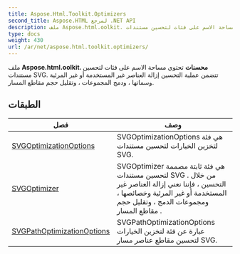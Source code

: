 ```yaml
---
title: Aspose.Html.Toolkit.Optimizers
second_title: Aspose.HTML لمرجع .NET API
description: ملف Aspose.html.oolkit. محسنات تحتوي مساحة الاسم على فئات لتحسين مستندات SVG. تتضمن عملية التحسين إزالة العناصر غير المستخدمة أو غير المرئية وسماتها  ودمج المجموعات  وتقليل حجم مقاطع المسار.
type: docs
weight: 430
url: /ar/net/aspose.html.toolkit.optimizers/
---
```

ملف **Aspose.html.oolkit. محسنات** تحتوي مساحة الاسم على فئات لتحسين مستندات SVG. تتضمن عملية التحسين إزالة العناصر غير المستخدمة أو غير المرئية وسماتها ، ودمج المجموعات ، وتقليل حجم مقاطع المسار.

## الطبقات

| فصل | وصف |
| --- | --- |
| [SVGOptimizationOptions](./svgoptimizationoptions/) | SVGOptimizationOptions هي فئة لتخزين الخيارات لتحسين مستندات SVG. |
| [SVGOptimizer](./svgoptimizer/) | SVGOptimizer هي فئة ثابتة مصممة لتحسين مستندات SVG . من خلال التحسين ، فإننا نعني إزالة العناصر غير المستخدمة أو غير المرئية وخصائصها ، ومجموعات الدمج ، وتقليل حجم مقاطع المسار . |
| [SVGPathOptimizationOptions](./svgpathoptimizationoptions/) | SVGPathOptimizationOptions عبارة عن فئة لتخزين الخيارات لتحسين مقاطع عناصر مسار SVG. |


